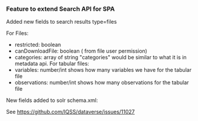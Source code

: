 ### Feature to extend Search API for SPA

Added new fields to search results type=files

For Files:
- restricted: boolean
- canDownloadFile: boolean ( from file user permission)
- categories: array of string "categories" would be similar to what it is in metadata api.
For tabular files:
- variables: number/int shows how many variables we have for the tabular file
- observations: number/int shows how many observations for the tabular file



New fields added to solr schema.xml:
<field name="fileRestricted" type="boolean" stored="true" indexed="false" multiValued="false"/>
<field name="canDownloadFile" type="boolean" stored="true" indexed="false" multiValued="false"/>

See https://github.com/IQSS/dataverse/issues/11027
